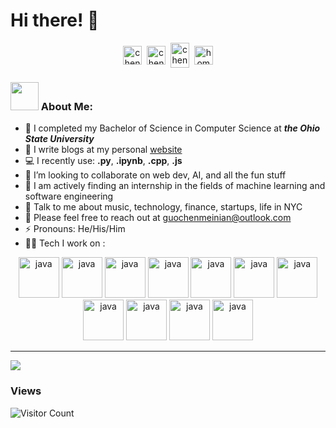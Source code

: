 <!-- helpful link for icons: https://simpleicons.org/  -->
# Hi there! 👋
<p align="center">
<a href="https://instagram.com/__arist" target="blank"><img align="center" src="https://cdn.jsdelivr.net/npm/simple-icons@3.0.1/icons/instagram.svg" alt="chenmeinian_guo" height="30" width="30" /></a>&nbsp;
<a href="https://linkedin.com/in/guochenmeinian" target="blank"><img align="center" src="https://cdn.jsdelivr.net/npm/simple-icons@3.0.1/icons/linkedin.svg" alt="chenmeinian_guo" height="30" width="30" /></a>&nbsp;
<a href="http://discord.com/users/Arist#3898" target="blank"><img align="center" src="https://cdn.jsdelivr.net/npm/simple-icons@3.0.1/icons/discord.svg" alt="chenmeinian_guo" height="40" width="30" /></a>&nbsp;
<a href="http://guochenmeinian.io"><img align="center" alt="homepage" width="30px" src="https://cdn.jsdelivr.net/npm/simple-icons@3.0.1/icons/buymeacoffee.svg" /></a>
</p>

### <img src="https://github.com/TheDudeThatCode/TheDudeThatCode/blob/master/Assets/Developer.gif" width="45" /> About Me:
- 🔭 I completed my Bachelor of Science in Computer Science at ***the Ohio State University***
- 📝 I write blogs at my personal [website](https://guochenmeinian.io/)
- 💻 I recently use: **.py**, **.ipynb**, **.cpp**, **.js**
- 👯 I’m looking to collaborate on web dev, AI, and all the fun stuff
- 📖 I am actively finding an internship in the fields of machine learning and software engineering
- 💬 Talk to me about music, technology, finance, startups, life in NYC
- 👯 Please feel free to reach out at guochenmeinian@outlook.com
- ⚡ Pronouns: He/His/Him
- 🧑‍💻 Tech I work on :

<p align="center">
      <img src="https://cdn.jsdelivr.net/npm/simple-icons@3.0.1/icons/python.svg" alt="java" width="65" height="65"/> 
      <img src="https://cdn.jsdelivr.net/npm/simple-icons@3.0.1/icons/c.svg" alt="java" width="65" height="65"/>
      <img src="https://cdn.jsdelivr.net/npm/simple-icons@3.0.1/icons/cplusplus.svg" alt="java" width="65" height="65"/> 
      <img src="https://cdn.jsdelivr.net/npm/simple-icons@3.0.1/icons/javascript.svg" alt="java" width="65" height="65"/> 
      <img src="https://cdn.jsdelivr.net/npm/simple-icons@3.0.1/icons/react.svg" alt="java" width="65" height="65"/> 
      <img src="https://cdn.jsdelivr.net/npm/simple-icons@3.0.1/icons/amazonaws.svg" alt="java" width="65" height="65"/> 
      <img src="https://cdn.jsdelivr.net/npm/simple-icons@3.0.1/icons/mongodb.svg" alt="java" width="65" height="65"/> 
      <img src="https://cdn.jsdelivr.net/npm/simple-icons@3.0.1/icons/jupyter.svg" alt="java" width="65" height="65"/> 
      <img src="https://cdn.jsdelivr.net/npm/simple-icons@3.0.1/icons/pytorch.svg" alt="java" width="65" height="65"/>
      <img src="https://cdn.jsdelivr.net/npm/simple-icons@3.0.1/icons/kubernetes.svg" alt="java" width="65" height="65"/> 
      <img src="https://cdn.jsdelivr.net/npm/simple-icons@3.0.1/icons/docker.svg" alt="java" width="65" height="65"/> 
</p>

---

<p align="left">
<img align="center" src="https://github-readme-stats.zohan.tech/api/top-langs/?username=guochenmeinian&hide_langs_below=1&theme=default&line_height=27&layout=compact" />

### Views
![Visitor Count](https://profile-counter.glitch.me/all-smile/count.svg)
